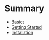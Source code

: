 # Summary

* [Basics](README.md)
* [Getting Started](chapter1.md)
* [Installation](installation.md)

